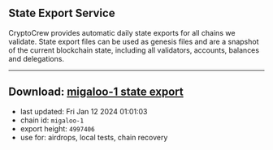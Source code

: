 ## State Export Service
CryptoCrew provides automatic daily state exports for all chains we validate. State export files can be used as genesis files and are a snapshot of the current blockchain state, including all validators, accounts, balances and delegations.

---
**Download: [migaloo-1 state export](https://dl.ccvalidators.com/SERVICE/migaloo/migaloo-1_export_4997406.json)**
---

- last updated: Fri Jan 12 2024 01:01:03
- chain id: `migaloo-1`
- export height: `4997406`
- use for: airdrops, local tests, chain recovery
